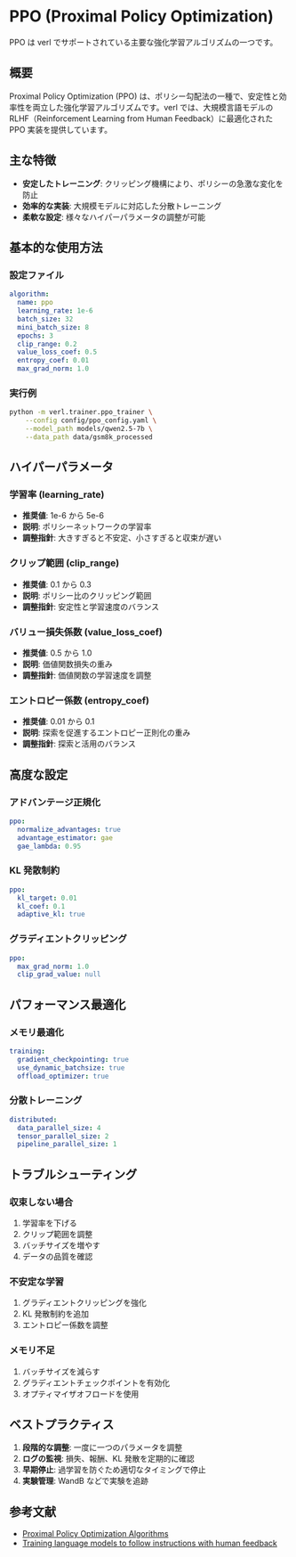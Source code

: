 # PPO (Proximal Policy Optimization)

PPO は verl でサポートされている主要な強化学習アルゴリズムの一つです。

## 概要

Proximal Policy Optimization (PPO) は、ポリシー勾配法の一種で、安定性と効率性を両立した強化学習アルゴリズムです。verl では、大規模言語モデルの RLHF（Reinforcement Learning from Human Feedback）に最適化された PPO 実装を提供しています。

## 主な特徴

- **安定したトレーニング**: クリッピング機構により、ポリシーの急激な変化を防止
- **効率的な実装**: 大規模モデルに対応した分散トレーニング
- **柔軟な設定**: 様々なハイパーパラメータの調整が可能

## 基本的な使用方法

### 設定ファイル

```yaml
algorithm:
  name: ppo
  learning_rate: 1e-6
  batch_size: 32
  mini_batch_size: 8
  epochs: 3
  clip_range: 0.2
  value_loss_coef: 0.5
  entropy_coef: 0.01
  max_grad_norm: 1.0
```

### 実行例

```bash
python -m verl.trainer.ppo_trainer \
    --config config/ppo_config.yaml \
    --model_path models/qwen2.5-7b \
    --data_path data/gsm8k_processed
```

## ハイパーパラメータ

### 学習率 (learning_rate)

- **推奨値**: 1e-6 から 5e-6
- **説明**: ポリシーネットワークの学習率
- **調整指針**: 大きすぎると不安定、小さすぎると収束が遅い

### クリップ範囲 (clip_range)

- **推奨値**: 0.1 から 0.3
- **説明**: ポリシー比のクリッピング範囲
- **調整指針**: 安定性と学習速度のバランス

### バリュー損失係数 (value_loss_coef)

- **推奨値**: 0.5 から 1.0
- **説明**: 価値関数損失の重み
- **調整指針**: 価値関数の学習速度を調整

### エントロピー係数 (entropy_coef)

- **推奨値**: 0.01 から 0.1
- **説明**: 探索を促進するエントロピー正則化の重み
- **調整指針**: 探索と活用のバランス

## 高度な設定

### アドバンテージ正規化

```yaml
ppo:
  normalize_advantages: true
  advantage_estimator: gae
  gae_lambda: 0.95
```

### KL 発散制約

```yaml
ppo:
  kl_target: 0.01
  kl_coef: 0.1
  adaptive_kl: true
```

### グラディエントクリッピング

```yaml
ppo:
  max_grad_norm: 1.0
  clip_grad_value: null
```

## パフォーマンス最適化

### メモリ最適化

```yaml
training:
  gradient_checkpointing: true
  use_dynamic_batchsize: true
  offload_optimizer: true
```

### 分散トレーニング

```yaml
distributed:
  data_parallel_size: 4
  tensor_parallel_size: 2
  pipeline_parallel_size: 1
```

## トラブルシューティング

### 収束しない場合

1. 学習率を下げる
2. クリップ範囲を調整
3. バッチサイズを増やす
4. データの品質を確認

### 不安定な学習

1. グラディエントクリッピングを強化
2. KL 発散制約を追加
3. エントロピー係数を調整

### メモリ不足

1. バッチサイズを減らす
2. グラディエントチェックポイントを有効化
3. オプティマイザオフロードを使用

## ベストプラクティス

1. **段階的な調整**: 一度に一つのパラメータを調整
2. **ログの監視**: 損失、報酬、KL 発散を定期的に確認
3. **早期停止**: 過学習を防ぐため適切なタイミングで停止
4. **実験管理**: WandB などで実験を追跡

## 参考文献

- [Proximal Policy Optimization Algorithms](https://arxiv.org/abs/1707.06347)
- [Training language models to follow instructions with human feedback](https://arxiv.org/abs/2203.02155)
